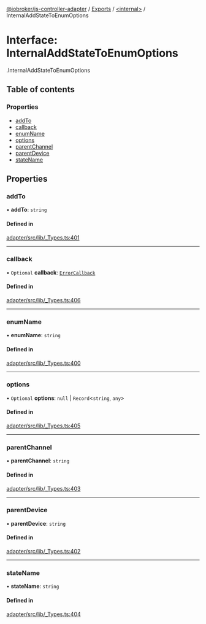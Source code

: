[@iobroker/js-controller-adapter](../README.md) / [Exports](../modules.md) / [<internal\>](../modules/internal_.md) / InternalAddStateToEnumOptions

# Interface: InternalAddStateToEnumOptions

[<internal>](../modules/internal_.md).InternalAddStateToEnumOptions

## Table of contents

### Properties

- [addTo](internal_.InternalAddStateToEnumOptions.md#addto)
- [callback](internal_.InternalAddStateToEnumOptions.md#callback)
- [enumName](internal_.InternalAddStateToEnumOptions.md#enumname)
- [options](internal_.InternalAddStateToEnumOptions.md#options)
- [parentChannel](internal_.InternalAddStateToEnumOptions.md#parentchannel)
- [parentDevice](internal_.InternalAddStateToEnumOptions.md#parentdevice)
- [stateName](internal_.InternalAddStateToEnumOptions.md#statename)

## Properties

### addTo

• **addTo**: `string`

#### Defined in

[adapter/src/lib/_Types.ts:401](https://github.com/ioBroker/ioBroker.js-controller/blob/87eb3b2c/packages/adapter/src/lib/_Types.ts#L401)

___

### callback

• `Optional` **callback**: [`ErrorCallback`](../modules/internal_.md#errorcallback)

#### Defined in

[adapter/src/lib/_Types.ts:406](https://github.com/ioBroker/ioBroker.js-controller/blob/87eb3b2c/packages/adapter/src/lib/_Types.ts#L406)

___

### enumName

• **enumName**: `string`

#### Defined in

[adapter/src/lib/_Types.ts:400](https://github.com/ioBroker/ioBroker.js-controller/blob/87eb3b2c/packages/adapter/src/lib/_Types.ts#L400)

___

### options

• `Optional` **options**: ``null`` \| `Record`<`string`, `any`\>

#### Defined in

[adapter/src/lib/_Types.ts:405](https://github.com/ioBroker/ioBroker.js-controller/blob/87eb3b2c/packages/adapter/src/lib/_Types.ts#L405)

___

### parentChannel

• **parentChannel**: `string`

#### Defined in

[adapter/src/lib/_Types.ts:403](https://github.com/ioBroker/ioBroker.js-controller/blob/87eb3b2c/packages/adapter/src/lib/_Types.ts#L403)

___

### parentDevice

• **parentDevice**: `string`

#### Defined in

[adapter/src/lib/_Types.ts:402](https://github.com/ioBroker/ioBroker.js-controller/blob/87eb3b2c/packages/adapter/src/lib/_Types.ts#L402)

___

### stateName

• **stateName**: `string`

#### Defined in

[adapter/src/lib/_Types.ts:404](https://github.com/ioBroker/ioBroker.js-controller/blob/87eb3b2c/packages/adapter/src/lib/_Types.ts#L404)
